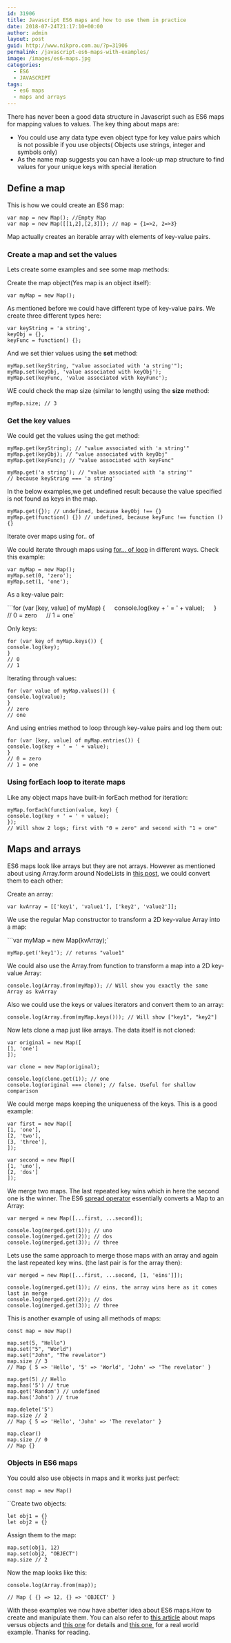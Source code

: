 ```yaml
---
id: 31906
title: Javascript ES6 maps and how to use them in practice
date: 2018-07-24T21:17:10+00:00
author: admin
layout: post
guid: http://www.nikpro.com.au/?p=31906
permalink: /javascript-es6-maps-with-examples/
image: /images/es6-maps.jpg
categories:
  - ES6
  - JAVASCRIPT
tags:
  - es6 maps
  - maps and arrays
---
```

There has never been a good data structure in Javascript such as ES6 maps for mapping values to values. The key thing about maps are:

  * You could use any data type even object type for key value pairs which is not possible if you use objects( Objects use strings, integer and symbols only)
  * As the name map suggests you can have a look-up map structure to find values for your unique keys with special iteration

## Define a map

This is how we could create an ES6 map:

`var map = new Map(); //Empty Map`  
`var map = new Map([[1,2],[2,3]]); // map = {1=>2, 2=>3}`

Map actually creates an iterable array with elements of key-value pairs.

### Create a map and set the values

Lets create some examples and see some map methods:

Create the map object(Yes map is an object itself):

`var myMap = new Map();`

As mentioned before we could have different type of key-value pairs. We create three different types here:

`var keyString = 'a string',`  
`keyObj = {},`  
`keyFunc = function() {};`

And we set thier values using the **set** method:

`myMap.set(keyString, "value associated with 'a string'");`  
`myMap.set(keyObj, 'value associated with keyObj');`  
`myMap.set(keyFunc, 'value associated with keyFunc');`

WE could check the map size (similar to length) using the **size** method:

`myMap.size; // 3`

### Get the key values

We could get the values using the get method:

`myMap.get(keyString); // "value associated with 'a string'"`  
`myMap.get(keyObj); // "value associated with keyObj"`  
`myMap.get(keyFunc); // "value associated with keyFunc"`

`myMap.get('a string'); // "value associated with 'a string'"`  
`// because keyString === 'a string'`

In the below examples,we get undefined result because the value specified is not found as keys in the map.

`myMap.get({}); // undefined, because keyObj !== {}`  
`myMap.get(function() {}) // undefined, because keyFunc !== function () {}`

Iterate over maps using for.. of 

We could iterate through maps using [for&#8230; of loop](http://www.nikpro.com.au/for-loop-in-javascript-and-es6-explained/) in different ways. Check this example:

`var myMap = new Map();`  
`myMap.set(0, 'zero');`  
`myMap.set(1, 'one');`

As a key-value pair:

```for (var [key, value] of myMap) {`  
`console.log(key + ' = ' + value);`  
`}`  
`// 0 = zero`  
`// 1 = one`

Only keys:

`for (var key of myMap.keys()) {`  
`console.log(key);`  
`}`  
`// 0`  
`// 1`

Iterating through values:

`for (var value of myMap.values()) {`  
`console.log(value);`  
`}`  
`// zero`  
`// one`

And using entries method to loop through key-value pairs and log them out:

`for (var [key, value] of myMap.entries()) {`  
`console.log(key + ' = ' + value);`  
`}`  
`// 0 = zero`  
`// 1 = one`

### Using forEach loop to iterate maps

Like any object maps have built-in forEach method for iteration:

`myMap.forEach(function(value, key) {`  
`console.log(key + ' = ' + value);`  
`});`  
`// Will show 2 logs; first with "0 = zero" and second with "1 = one"`

## Maps and arrays

ES6 maps look like arrays but they are not arrays. However as mentioned about using Array.form around NodeLists in [this post](http://www.nikpro.com.au/javascript-nodelist-and-html-dom-collection-and-how-to-use-them/), we could convert them to each other:

Create an array:

`var kvArray = [['key1', 'value1'], ['key2', 'value2']];`

We use the regular Map constructor to transform a 2D key-value Array into a map:

```var myMap = new Map(kvArray);`

`myMap.get('key1'); // returns "value1"`

We could also use the Array.from function to transform a map into a 2D key-value Array:

`console.log(Array.from(myMap)); // Will show you exactly the same Array as kvArray`

Also we could use the keys or values iterators and convert them to an array:

`console.log(Array.from(myMap.keys())); // Will show ["key1", "key2"]`

Now lets clone a map just like arrays. The data itself is not cloned:

`var original = new Map([`  
`[1, 'one']`  
`]);`

`var clone = new Map(original);`

`console.log(clone.get(1)); // one`  
`console.log(original === clone); // false. Useful for shallow comparison`

We could merge maps keeping the uniqueness of the keys. This is a good example:

`var first = new Map([`  
`[1, 'one'],`  
`[2, 'two'],`  
`[3, 'three'],`  
`]);`

`var second = new Map([`  
`[1, 'uno'],`  
`[2, 'dos']`  
`]);`

We merge two maps. The last repeated key wins which in here the second one is the winner. The ES6 [spread operator](http://www.nikpro.com.au/what-is-spread-syntax-in-es6-and-how-to-use-it/) essentially converts a Map to an Array:

`var merged = new Map([...first, ...second]);`

`console.log(merged.get(1)); // uno`  
`console.log(merged.get(2)); // dos`  
`console.log(merged.get(3)); // three`

Lets use the same approach to merge those maps with an array and again the last repeated key wins. (the last pair is for the array then):

`var merged = new Map([...first, ...second, [1, 'eins']]);`

`console.log(merged.get(1)); // eins, the array wins here as it comes last in merge`  
`console.log(merged.get(2)); // dos`  
`console.log(merged.get(3)); // three`

This is another example of using all methods of maps:

`const map = new Map()`

`map.set(5, "Hello")`  
`map.set("5", "World")`  
`map.set("John", "The revelator")`  
`map.size // 3`  
`// Map { 5 => 'Hello', '5' => 'World', 'John' => 'The revelator' }`

`map.get(5) // Hello`  
`map.has('5') // true`  
`map.get('Random') // undefined`  
`map.has('John') // true`

`map.delete('5')`  
`map.size // 2`  
`// Map { 5 => 'Hello', 'John' => 'The revelator' }`

`map.clear()`  
`map.size // 0`  
`// Map {}`

### Objects in ES6 maps

You could also use objects in maps and it works just perfect:

`const map = new Map()`

``Create two objects:

`let obj1 = {}`  
`let obj2 = {}`

Assign them to the map:

`map.set(obj1, 12)`  
`map.set(obj2, "OBJECT")`  
`map.size // 2`

Now the map looks like this:

`console.log(Array.from(map));`

`// Map { {} => 12, {} => 'OBJECT' }`

With these examples we now have abetter idea about ES6 maps.How to create and manipulate them. You can also refer to <a href="https://medium.com/front-end-hacking/es6-map-vs-object-what-and-when-b80621932373" target="_blank" rel="noopener noreferrer">this article</a> about maps versus objects and <a href="https://dev.to/damcosset/maps-in-javascript-es6-4301?utm_source=digest_mailer&utm_medium=email&utm_campaign=digest_email" target="_blank" rel="noopener noreferrer">this one</a> for details and <a href="https://www.taniarascia.com/real-world-examples-of-map-filter-and-reduce-in-javascript/" target="_blank" rel="noopener noreferrer">this one </a> for a real world example. Thanks for reading.
